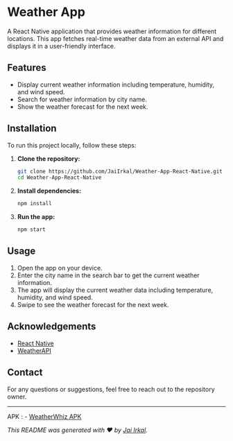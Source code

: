 # Weather App

A React Native application that provides weather information for different locations. This app fetches real-time weather data from an external API and displays it in a user-friendly interface.

## Features

- Display current weather information including temperature, humidity, and wind speed.
- Search for weather information by city name.
- Show the weather forecast for the next week.

## Installation

To run this project locally, follow these steps:

1. **Clone the repository:**

    ```sh
    git clone https://github.com/JaiIrkal/Weather-App-React-Native.git
    cd Weather-App-React-Native
    ```

2. **Install dependencies:**

    ```sh
    npm install
    ```

4. **Run the app:**

    ```sh
    npm start
    ```

## Usage

1. Open the app on your device.
2. Enter the city name in the search bar to get the current weather information.
3. The app will display the current weather data including temperature, humidity, and wind speed.
4. Swipe to see the weather forecast for the next week.

## Acknowledgements

- [React Native](https://reactnative.dev/)
- [WeatherAPI](https://www.weatherapi.com/docs/)

## Contact

For any questions or suggestions, feel free to reach out to the repository owner.

---

APK : 
    - [WeatherWhiz APK](https://drive.google.com/file/d/1c1G8TDJCO8utoSo3GslOwB_B6rYu9hhe/view?usp=drive_link)

*This README was generated with ❤️ by [Jai Irkal](https://github.com/JaiIrkal).*
